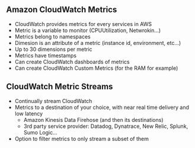 ## Amazon CloudWatch Metrics

- CloudWatch provides metrics for every services in AWS
- Metric is a variable to monitor (CPUUtilization, Netwrokin...)
- Metrics belong to namespaces
- Dimesion is an attribute of a metric (instance id, environment, etc...)
- Up to 30 dimensions per metric
- Metrics have timestamps
- Can create CloudWatch dashboards of metrics
- Can create CloudWatch Custom Metrics (for the RAM for example)

## CloudWatch Metric Streams
- Continually stream CloudWatch
- Metrics to a destination of your choice, with near real time delivery and low latency
    - Amazon Kinesis Data Firehose (and then its destinations)
    - 3rd party service provider: Datadog, Dynatrace, New Relic, Splunk, Sumo Logic...
- Option to filter metrics to only stream a subset of them

